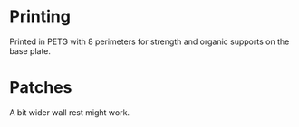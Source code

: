 # Printing

Printed in PETG with 8 perimeters for strength and organic supports on the base plate.

# Patches

A bit wider wall rest might work.
